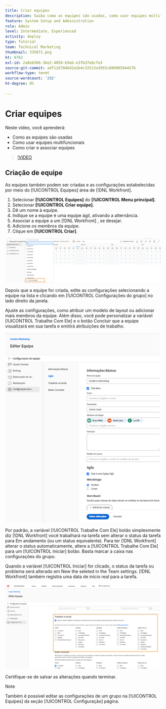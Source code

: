 ```yaml
---
title: Criar equipes
description: Saiba como as equipes são usadas, como usar equipes multifuncionais e como criar equipes para ajudar a organizar usuários e conceder permissões.
feature: System Setup and Administration
role: Admin
level: Intermediate, Experienced
activity: deploy
type: Tutorial
team: Technical Marketing
thumbnail: 335071.png
kt: 8762
exl-id: 2a8e6306-36e2-4058-b9ab-e3fb37e6cfe3
source-git-commit: adf12d7846d2a1b4c32513a3955c080905044576
workflow-type: tm+mt
source-wordcount: '292'
ht-degree: 0%

---
```


# Criar equipes

Neste vídeo, você aprenderá:

* Como as equipes são usadas
* Como usar equipes multifuncionais
* Como criar e associar equipes

>[!VIDEO](https://video.tv.adobe.com/v/335071/?quality=12)

## Criação de equipe

As equipes também podem ser criadas e as configurações estabelecidas por meio do [!UICONTROL Equipes] área de [!DNL Workfront].

1. Selecionar **[!UICONTROL Equipes]** do **[!UICONTROL Menu principal]**.
1. Selecionar **[!UICONTROL Criar equipe]**.
1. Dê um nome à equipe.
1. Indique se a equipe é uma equipe ágil, ativando a alternância.
1. Associar a equipe a um [!DNL Workfront] , se desejar.
1. Adicione os membros da equipe.
1. Clique em **[!UICONTROL Criar]**.

![Menu Equipe em [!UICONTROL Equipes] página](assets/admin-fund-create-team.png)

Depois que a equipe for criada, edite as configurações selecionando a equipe na lista e clicando em [!UICONTROL Configurações do grupo] no lado direito da janela.

Ajuste as configurações, como atribuir um modelo de layout ou adicionar mais membros da equipe. Além disso, você pode personalizar a variável [!UICONTROL Trabalhe Com Ele] e o botão Concluir que a equipe visualizará em sua tarefa e emitirá atribuições de trabalho.

![[!UICONTROL Editar Equipe] janela](assets/admin-fund-team-settings.png)

Por padrão, a variável [!UICONTROL Trabalhe Com Ele] botão simplesmente diz [!DNL Workfront] você trabalhará na tarefa sem alterar o status da tarefa para Em andamento (ou um status equivalente). Para ter [!DNL Workfront] alterar o status automaticamente, altere a [!UICONTROL Trabalhe Com Ele] para um [!UICONTROL Iniciar] botão. Basta marcar a caixa nas configurações do grupo.

Quando a variável [!UICONTROL Iniciar] for clicado, o status da tarefa ou problema será alterado em New the seleted in the Team settings. [!DNL Workfront] também registra uma data de início real para a tarefa.

![[!UICONTROL Trabalhe Com Ele] seção de [!UICONTROL Editar Equipe] janela](assets/admin-fund-start-button-team.png)

Certifique-se de salvar as alterações quando terminar.


>[!NOTE]
>
>Também é possível editar as configurações de um grupo na [!UICONTROL Equipes] da seção [!UICONTROL Configuração] página.

<!---
learn more URLs
Create a team
Work On It and Done button overview
--->
